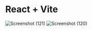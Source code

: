 # React + Vite


![Screenshot (121)](https://github.com/Biradarmaddy/JOBHAI/assets/126354907/fd910c3b-9229-45e2-a6c6-8c3018777420)
![Screenshot (120)](https://github.com/Biradarmaddy/JOBHAI/assets/126354907/66fce361-8eac-43f1-b211-55c14d8ce74a)
